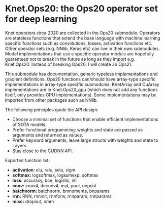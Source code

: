 # Knet.Ops20: the Ops20 operator set for deep learning

Knet operators circa 2020 are collected in the Ops20 submodule.  Operators are stateless
functions that extend the base language with machine learning specific functions such as
convolutions, losses, activation functions etc. Other operator sets (e.g. NNlib, Keras etc)
can live in their own submodules. Model implementations that use a specific operator module
are hopefully guaranteed not to break in the future as long as they import
e.g. Knet.Ops20. Instead of breaking Ops20, I will create an Ops21.

This submodule has documentation, generic typeless implementations and gradient
definitions. Ops20 functions can/should have array-type specific implementations in
array-type specific submodules.  KnetArray and CuArray implementations are in Knet.Ops20_gpu
(which does not add any functions itself, only provides GPU implementations). Some
implementations may be imported from other packages such as NNlib.

The following principles guide the API design:

* Choose a minimal set of functions that enable efficient implementations of SOTA models.
* Prefer functional programming: weights and state are passed as arguments and returned as values.
* Prefer keyword arguments, leave large structs with weights and state to Layers.
* Stay close to the CUDNN API.

Exported function list:

* **activation:** elu, relu, selu, sigm
* **softmax:** logsoftmax, logsumexp, softmax
* **loss:** accuracy, bce, logistic, nll
* **conv:** conv4, deconv4, mat, pool, unpool
* **batchnorm:** batchnorm, bnmoments, bnparams
* **rnn:** RNN, rnninit, rnnforw, rnnparam, rnnparams
* **misc:** dropout, bmm
